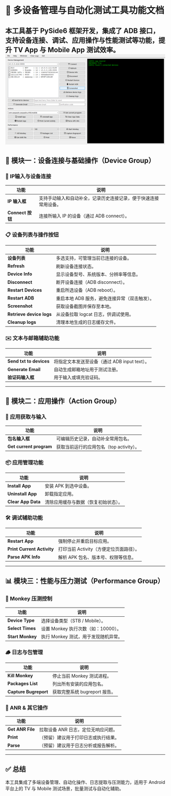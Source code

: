 
# 📱 多设备管理与自动化测试工具功能文档

本工具基于 PySide6 框架开发，集成了 ADB 接口，支持设备连接、调试、应用操作与性能测试等功能，提升 TV App 与 Mobile App 测试效率。
![alt text](image.png)
---

## 🧩 模块一：设备连接与基础操作（Device Group）

### 🔌 IP输入与设备连接
| 功能 | 说明 |
|------|------|
| **IP 输入框** | 支持手动输入和自动补全，记录历史连接记录，便于快速连接常用设备。 |
| **Connect 按钮** | 连接所输入 IP 的设备（通过 ADB connect）。 |

### 📋 设备列表与操作按钮
| 功能 | 说明 |
|------|------|
| **设备列表** | 多选支持，可管理当前已连接的设备。 |
| **Refresh** | 刷新设备连接状态。 |
| **Device Info** | 显示设备型号、系统版本、分辨率等信息。 |
| **Disconnect** | 断开设备连接（ADB disconnect）。 |
| **Restart Devices** | 重启所选设备（ADB reboot）。 |
| **Restart ADB** | 重启本地 ADB 服务，避免连接异常（双击触发）。 |
| **Screenshot** | 获取设备截图并保存至本地。 |
| **Retrieve device logs** | 从设备拉取 logcat 日志，供调试使用。 |
| **Cleanup logs** | 清理本地生成的日志缓存文件。 |

### ✉️ 文本与邮箱辅助功能
| 功能 | 说明 |
|------|------|
| **Send txt to devices** | 将指定文本发送至设备（通过 ADB input text）。 |
| **Generate Email** | 自动生成邮箱地址用于测试注册。 |
| **验证码输入框** | 用于输入或填充验证码。 |

---

## 🔧 模块二：应用操作（Action Group）

### 🧭 应用获取与输入
| 功能 | 说明 |
|------|------|
| **包名输入框** | 可编辑历史记录，自动补全常用包名。 |
| **Get current program** | 获取当前运行的应用包名（top activity）。 |

### 📦 应用管理功能
| 功能 | 说明 |
|------|------|
| **Install App** | 安装 APK 到选中设备。 |
| **Uninstall App** | 卸载指定应用。 |
| **Clear App Data** | 清除应用缓存与数据（恢复初始状态）。 |

### 🛠 调试辅助功能
| 功能 | 说明 |
|------|------|
| **Restart App** | 强制停止并重启目标应用。 |
| **Print Current Activity** | 打印当前 Activity（方便定位页面路径）。 |
| **Parse APK Info** | 解析 APK 包名、版本号、权限等信息。 |

---

## 📊 模块三：性能与压力测试（Performance Group）

### 🐒 Monkey 压测控制
| 功能 | 说明 |
|------|------|
| **Device Type** | 选择设备类型（STB / Mobile）。 |
| **Select Times** | 设置 Monkey 执行次数（如：10000）。 |
| **Start Monkey** | 执行 Monkey 测试，用于发现随机异常。 |

### 🪵 日志与包管理
| 功能 | 说明 |
|------|------|
| **Kill Monkey** | 停止当前 Monkey 测试进程。 |
| **Packages List** | 列出所有安装的应用包名。 |
| **Capture Bugreport** | 获取完整系统 bugreport 报告。 |

### 🧠 ANR & 其它操作
| 功能 | 说明 |
|------|------|
| **Get ANR File** | 拉取设备 ANR 日志，定位无响应问题。 |
| **Print** | （预留）建议用于打印日志或执行结果。 |
| **Parse** | （预留）建议用于日志分析或报告解析。 |

---

## ✅ 总结

本工具集成了多端设备管理、自动化操作、日志提取与压测能力，适用于 Android 平台上的 TV 与 Mobile 测试场景，批量测试与自动化辅助。

